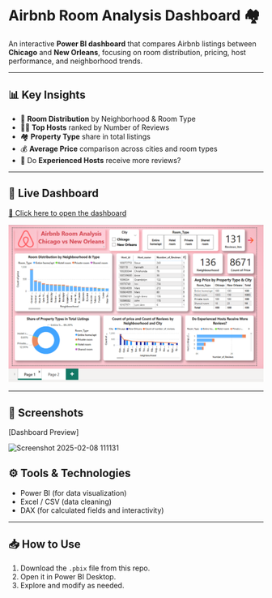 # Airbnb Room Analysis Dashboard 🏘️

An interactive **Power BI dashboard** that compares Airbnb listings between **Chicago** and **New Orleans**, focusing on room distribution, pricing, host performance, and neighborhood trends.

---

## 📊 Key Insights

- 📍 **Room Distribution** by Neighborhood & Room Type
- 🧑‍💼 **Top Hosts** ranked by Number of Reviews
- 🏘️ **Property Type** share in total listings
- 💰 **Average Price** comparison across cities and room types
- 👥 Do **Experienced Hosts** receive more reviews?

---

## 🔗 Live Dashboard
 
[🔗 Click here to open the dashboard](https://app.powerbi.com/view?r=eyJrIjoiOTc1ZDY4YWEtNjc1OS00NmQzLTkyMWMtNmRmY2E4MTc2Yzc1IiwidCI6IjI0MGMyNTRiLTgzOTItNDI1MC05ODM0LWQxZTc3ZGNjMWI4OSJ9)


![Airbnb Dashboard Preview](Preview1.png)

---
## 📸 Screenshots
[Dashboard Preview]

![Screenshot 2025-02-08 111131](https://github.com/user-attachments/assets/9d770681-0e9e-4465-a9a2-21c323b63ccb)


## ⚙️ Tools & Technologies

- Power BI (for data visualization)
- Excel / CSV (data cleaning)
- DAX (for calculated fields and interactivity)

---
## 📥 How to Use
1. Download the `.pbix` file from this repo.
2. Open it in Power BI Desktop.
3. Explore and modify as needed.

